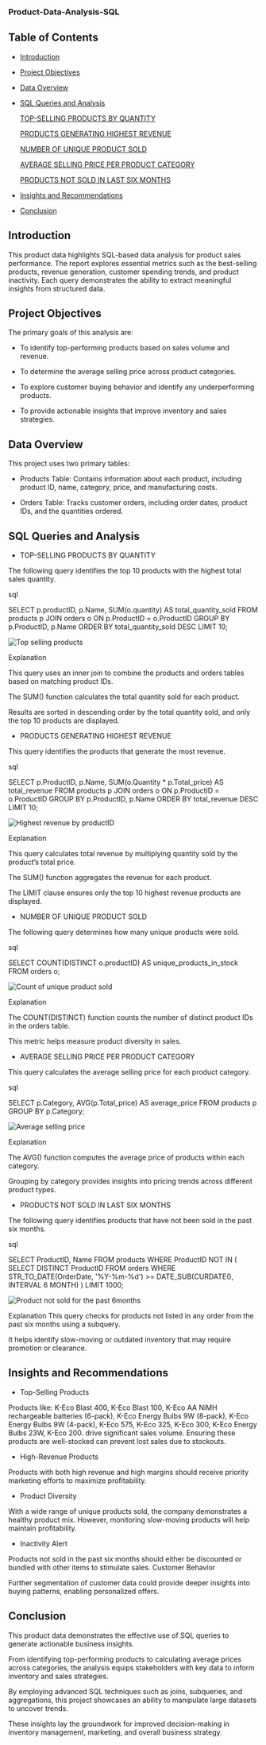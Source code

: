 ### Product-Data-Analysis-SQL



## Table of Contents

- [Introduction](introduction)

- [Project Objectives](project-objectives)

- [Data Overview](data-overview)

- [SQL Queries and Analysis](sql-queries-and-analysis)

  [TOP-SELLING PRODUCTS BY QUANTITY](top-selling-products-by-quantity)

  [PRODUCTS GENERATING HIGHEST REVENUE](products-generating-the-highest-revenue)

  [NUMBER OF UNIQUE PRODUCT SOLD](number-of-unique-products-sold)

  [AVERAGE SELLING PRICE PER PRODUCT CATEGORY](average-selling-price-per-product-category)

  [PRODUCTS NOT SOLD IN LAST SIX MONTHS](products-not-sold-in-the-last-6-months)

 - [Insights and Recommendations](insights-and-recommendation)

- [Conclusion](conclusion)
  

## Introduction
   
This product data highlights SQL-based data analysis for product sales performance. The report explores essential metrics such as the best-selling products, revenue generation, customer spending trends, and product inactivity. Each query demonstrates the ability to extract meaningful insights from structured data.


## Project Objectives

The primary goals of this analysis are:

- To identify top-performing products based on sales volume and revenue.

- To determine the average selling price across product categories.

- To explore customer buying behavior and identify any underperforming products.

- To provide actionable insights that improve inventory and sales strategies.


## Data Overview

This project uses two primary tables:

- Products Table: Contains information about each product, including product ID, name, category, price, and manufacturing costs.

- Orders Table: Tracks customer orders, including order dates, product IDs, and the quantities ordered.
  




## SQL Queries and Analysis


-  TOP-SELLING PRODUCTS BY QUANTITY
  
The following query identifies the top 10 products with the highest total sales quantity.

sql

SELECT p.productID, p.Name, SUM(o.quantity) AS total_quantity_sold
FROM products p
JOIN orders o ON p.ProductID = o.ProductID
GROUP BY p.ProductID, p.Name
ORDER BY total_quantity_sold DESC
LIMIT 10;


![Top selling products](https://github.com/user-attachments/assets/3c43f6a4-d18b-4bde-8fb8-ed1056bcc062)


Explanation

This query uses an inner join to combine the products and orders tables based on matching product IDs.

The SUM() function calculates the total quantity sold for each product.

Results are sorted in descending order by the total quantity sold, and only the top 10 products are displayed.


- PRODUCTS GENERATING HIGHEST REVENUE
  
This query identifies the products that generate the most revenue.

sql

SELECT 
    p.ProductID, 
    p.Name, 
    SUM(o.Quantity * p.Total_price) AS total_revenue
FROM 
    products p
JOIN 
    orders o ON p.ProductID = o.ProductID
GROUP BY 
    p.ProductID, p.Name
ORDER BY 
    total_revenue DESC
LIMIT 10;

![Highest revenue by productID](https://github.com/user-attachments/assets/e8c32781-28b5-43d8-afa4-8a231952b1c6)


Explanation

This query calculates total revenue by multiplying quantity sold by the product’s total price.

The SUM() function aggregates the revenue for each product.

The LIMIT clause ensures only the top 10 highest revenue products are displayed.

-  NUMBER OF UNIQUE PRODUCT SOLD
   
The following query determines how many unique products were sold.

sql

SELECT COUNT(DISTINCT o.productID) AS unique_products_in_stock
FROM orders o;


![Count of unique product sold](https://github.com/user-attachments/assets/cd040db3-79eb-429a-b619-af001d296e4a)

Explanation

The COUNT(DISTINCT) function counts the number of distinct product IDs in the orders table.

This metric helps measure product diversity in sales.


- AVERAGE SELLING PRICE PER PRODUCT CATEGORY
  
This query calculates the average selling price for each product category.

sql

SELECT 
    p.Category, 
    AVG(p.Total_price) AS average_price
FROM 
    products p
GROUP BY 
    p.Category;

![Average selling price](https://github.com/user-attachments/assets/663624da-036a-4320-99a9-155dcaf0e0ba)

    
Explanation

The AVG() function computes the average price of products within each category.

Grouping by category provides insights into pricing trends across different product types.


- PRODUCTS NOT SOLD IN LAST SIX MONTHS
  
The following query identifies products that have not been sold in the past six months.

sql

SELECT ProductID, Name
FROM products
WHERE ProductID NOT IN (
    SELECT DISTINCT ProductID
    FROM orders
    WHERE STR_TO_DATE(OrderDate, '%Y-%m-%d') >= DATE_SUB(CURDATE(), INTERVAL 6 MONTH)
)
LIMIT 1000;


![Product not sold for the past 6months](https://github.com/user-attachments/assets/8dca01aa-b497-4a4d-a840-ef33a3bb53aa)


Explanation
This query checks for products not listed in any order from the past six months using a subquery.

It helps identify slow-moving or outdated inventory that may require promotion or clearance.


## Insights and Recommendations

- Top-Selling Products

Products like:
K-Eco Blast 400,
K-Eco Blast 100,
K-Eco AA  NiMH rechargeable batteries (6-pack),
K-Eco Energy Bulbs 9W  (8-pack),
K-Eco Energy Bulbs 9W (4-pack),
K-Eco 575,
K-Eco 325,
K-Eco 300,
K-Eco Energy Bulbs 23W,
K-Eco 200.
drive significant sales volume. Ensuring these products are well-stocked can prevent lost sales due to stockouts.

- High-Revenue Products

Products with both high revenue and high margins should receive priority marketing efforts to maximize profitability.

- Product Diversity

With a wide range of unique products sold, the company demonstrates a healthy product mix. However, monitoring slow-moving products will help maintain profitability.

- Inactivity Alert

Products not sold in the past six months should either be discounted or bundled with other items to stimulate sales.
Customer Behavior

Further segmentation of customer data could provide deeper insights into buying patterns, enabling personalized offers.



## Conclusion

 This product data demonstrates the effective use of SQL queries to generate actionable business insights. 
 
 From identifying top-performing products to calculating average prices across categories, the analysis equips stakeholders with key data to inform inventory and sales strategies.

By employing advanced SQL techniques such as joins, subqueries, and aggregations, this project showcases an ability to manipulate large datasets to uncover trends.

These insights lay the groundwork for improved decision-making in inventory management, marketing, and overall business strategy.

